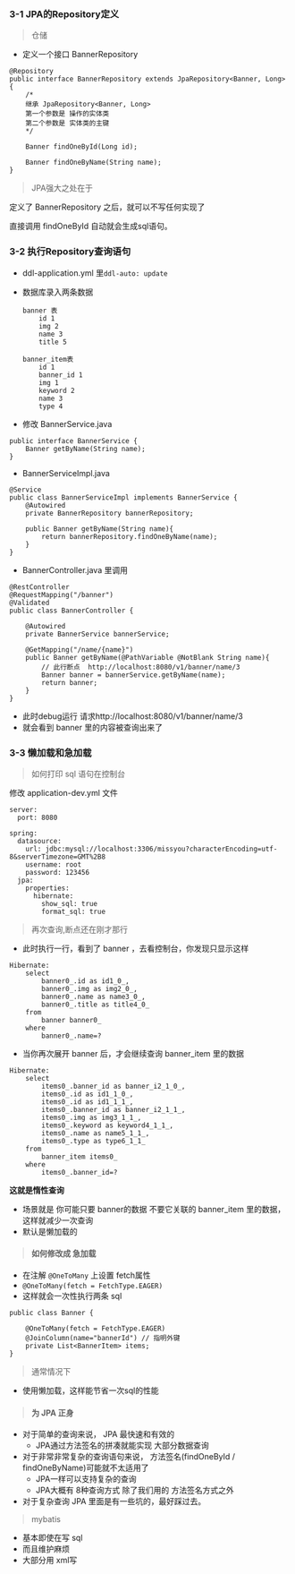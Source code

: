 ### 3-1 JPA的Repository定义

> 仓储

- 定义一个接口 BannerRepository

```
@Repository
public interface BannerRepository extends JpaRepository<Banner, Long> {
    /*
    继承 JpaRepository<Banner, Long>
    第一个参数是 操作的实体类
    第二个参数是 实体类的主键
    */

    Banner findOneById(Long id);

    Banner findOneByName(String name);
}
```

> JPA强大之处在于

定义了 BannerRepository 之后，就可以不写任何实现了

直接调用 findOneById 自动就会生成sql语句。


### 3-2 执行Repository查询语句

- ddl-application.yml 里`ddl-auto: update`
- 数据库录入两条数据
    ```
    banner 表
        id 1
        img 2 
        name 3
        title 5
        
    banner_item表
        id 1
        banner_id 1 
        img 1
        keyword 2
        name 3 
        type 4
    ```

- 修改 BannerService.java

```
public interface BannerService {
    Banner getByName(String name);
}
```

- BannerServiceImpl.java

```
@Service
public class BannerServiceImpl implements BannerService {
    @Autowired
    private BannerRepository bannerRepository;

    public Banner getByName(String name){
        return bannerRepository.findOneByName(name);
    }
}
```

- BannerController.java 里调用 

```
@RestController
@RequestMapping("/banner")
@Validated
public class BannerController {

    @Autowired
    private BannerService bannerService;

    @GetMapping("/name/{name}")
    public Banner getByName(@PathVariable @NotBlank String name){
        // 此行断点  http://localhost:8080/v1/banner/name/3
        Banner banner = bannerService.getByName(name);
        return banner;
    }
}
```

- 此时debug运行 请求http://localhost:8080/v1/banner/name/3
- 就会看到 banner 里的内容被查询出来了


### 3-3 懒加载和急加载

> 如何打印 sql 语句在控制台

修改 application-dev.yml 文件 

```
server:
  port: 8080

spring:
  datasource:
    url: jdbc:mysql://localhost:3306/missyou?characterEncoding=utf-8&serverTimezone=GMT%2B8
    username: root
    password: 123456
  jpa:
    properties:
      hibernate:
        show_sql: true
        format_sql: true
```

> 再次查询,断点还在刚才那行

- 此时执行一行，看到了 banner ，去看控制台，你发现只显示这样

```
Hibernate: 
    select
        banner0_.id as id1_0_,
        banner0_.img as img2_0_,
        banner0_.name as name3_0_,
        banner0_.title as title4_0_ 
    from
        banner banner0_ 
    where
        banner0_.name=?
```

- 当你再次展开 banner 后，才会继续查询 banner_item 里的数据

```
Hibernate: 
    select
        items0_.banner_id as banner_i2_1_0_,
        items0_.id as id1_1_0_,
        items0_.id as id1_1_1_,
        items0_.banner_id as banner_i2_1_1_,
        items0_.img as img3_1_1_,
        items0_.keyword as keyword4_1_1_,
        items0_.name as name5_1_1_,
        items0_.type as type6_1_1_ 
    from
        banner_item items0_ 
    where
        items0_.banner_id=?
```

**这就是惰性查询**

- 场景就是 你可能只要 banner的数据 不要它关联的 banner_item 里的数据，这样就减少一次查询
- 默认是懒加载的

> #### 如何修改成 急加载

- 在注解 `@OneToMany` 上设置 fetch属性
- `@OneToMany(fetch = FetchType.EAGER)`
- 这样就会一次性执行两条 sql

```
public class Banner {
    
    @OneToMany(fetch = FetchType.EAGER)
    @JoinColumn(name="bannerId") // 指明外键
    private List<BannerItem> items;
}

```

> 通常情况下

- 使用懒加载，这样能节省一次sql的性能

> #### 为 JPA 正身

- 对于简单的查询来说， JPA 最快速和有效的
    - JPA通过方法签名的拼凑就能实现 大部分数据查询
- 对于非常非常复杂的查询语句来说， 方法签名(findOneById / findOneByName)可能就不太适用了
    - JPA一样可以支持复杂的查询
    - JPA大概有 8种查询方式 除了我们用的 方法签名方式之外
- 对于复杂查询 JPA 里面是有一些坑的，最好踩过去。

> mybatis

- 基本即使在写 sql
- 而且维护麻烦
- 大部分用 xml写
    